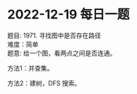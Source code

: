 # 2022-12-19 每日一题 


题目: 1971. 寻找图中是否存在路径  
难度：简单  
题意: 给一个图，看两点之间是否连通。


方法1：并查集。  


方法2：建树，DFS 搜索。  
